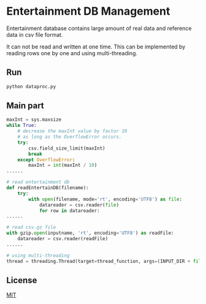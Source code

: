 # Entertainment DB Management

Entertainment database contains large amount of real data and reference data in csv file format.

It can not be read and written at one time. This can be implemented by reading rows one by one and using multi-threading.

## Run

```bash
python dataproc.py
```

## Main part

```python
maxInt = sys.maxsize
while True:
    # decrease the maxInt value by factor 10
    # as long as the OverflowError occurs.
    try:
        csv.field_size_limit(maxInt)
        break
    except OverflowError:
        maxInt = int(maxInt / 10)
......

# read entertainment db
def readEntertainDB(filename):
    try:
        with open(filename, mode='rt', encoding='UTF8') as file:
            datareader = csv.reader(file)
            for row in datareader:
......

# read csv.gz file
with gzip.open(inputname, 'rt', encoding='UTF8') as readFile:
    datareader = csv.reader(readFile)
......

# using multi-threading
thread = threading.Thread(target=thread_function, args=(INPUT_DIR + file, datawriter))
```

## License
[MIT](https://choosealicense.com/licenses/mit/)